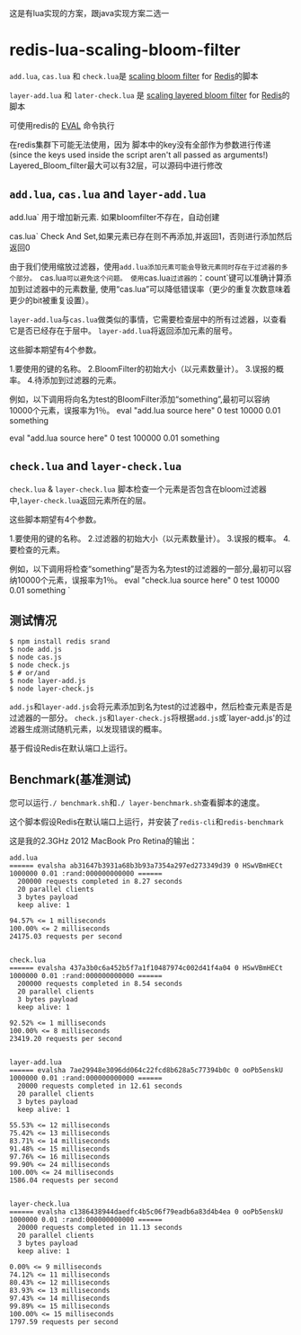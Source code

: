 这是有lua实现的方案，跟java实现方案二选一


redis-lua-scaling-bloom-filter
==============================

`add.lua`, `cas.lua` 和 `check.lua`是 [scaling bloom filter](http://en.wikipedia.org/wiki/Bloom_filter#Scalable_Bloom_filters) for [Redis](http://redis.io/)的脚本

`layer-add.lua` 和 `later-check.lua` 是 [scaling layered bloom filter](https://en.wikipedia.org/wiki/Bloom_filter#Layered_Bloom_filters) for [Redis](http://redis.io/)的脚本

可使用redis的 [EVAL](http://redis.io/commands/eval) 命令执行

在redis集群下可能无法使用，因为 脚本中的key没有全部作为参数进行传递(since the keys used inside the script aren't all passed as arguments!)
Layered_Bloom_filter最大可以有32层，可以源码中进行修改

`add.lua`, `cas.lua` and `layer-add.lua`
----------------------------------------

add.lua` 用于增加新元素. 如果bloomfilter不存在，自动创建

cas.lua` Check And Set,如果元素已存在则不再添加,并返回1，否则进行添加然后返回0

由于我们使用缩放过滤器，使用`add.lua添加元素可能会导致元素同时存在于过滤器的多个部分。 `cas.lua`可以避免这个问题。
使用`cas.lua`过滤器的`：count`键可以准确计算添加到过滤器中的元素数量, 使用“cas.lua”可以降低错误率（更少的重复次数意味着更少的bit被重复设置）。

`layer-add.lua`与`cas.lua`做类似的事情，它需要检查层中的所有过滤器，以查看它是否已经存在于层中。
`layer-add.lua`将返回添加元素的层号。

这些脚本期望有4个参数。

1.要使用的键的名称。
2.BloomFilter的初始大小（以元素数量计）。
3.误报的概率。
4.待添加到过滤器的元素。


例如，以下调用将向名为test的BloomFilter添加“something”,最初可以容纳10000个元素，误报率为1％。
eval "add.lua source here" 0 test 10000 0.01 something

eval "add.lua source here" 0 test 100000 0.01 something

`check.lua` and `layer-check.lua`
---------------------------------

`check.lua` & `layer-check.lua` 脚本检查一个元素是否包含在bloom过滤器中,`layer-check.lua`返回元素所在的层。

这些脚本期望有4个参数。

1.要使用的键的名称。
2.过滤器的初始大小（以元素数量计）。
3.误报的概率。
4.要检查的元素。

例如，以下调用将检查“something”是否为名为test的过滤器的一部分,最初可以容纳10000个元素，误报率为1％。
eval "check.lua source here" 0 test 10000 0.01 something
`


测试情况
-----

```
$ npm install redis srand
$ node add.js
$ node cas.js
$ node check.js
$ # or/and
$ node layer-add.js
$ node layer-check.js
```
`add.js`和`layer-add.js`会将元素添加到名为test的过滤器中，然后检查元素是否是过滤器的一部分。
`check.js`和`layer-check.js`将根据`add.js`或`layer-add.js'的过滤器生成测试随机元素，以发现错误的概率。

基于假设Redis在默认端口上运行。

Benchmark(基准测试)
---------

您可以运行`./ benchmark.sh`和`./ layer-benchmark.sh`查看脚本的速度。

这个脚本假设Redis在默认端口上运行，并安装了`redis-cli`和`redis-benchmark`

这是我的2.3GHz 2012 MacBook Pro Retina的输出：

```
add.lua
====== evalsha ab31647b3931a68b3b93a7354a297ed273349d39 0 HSwVBmHECt 1000000 0.01 :rand:000000000000 ======
  200000 requests completed in 8.27 seconds
  20 parallel clients
  3 bytes payload
  keep alive: 1

94.57% <= 1 milliseconds
100.00% <= 2 milliseconds
24175.03 requests per second


check.lua
====== evalsha 437a3b0c6a452b5f7a1f10487974c002d41f4a04 0 HSwVBmHECt 1000000 0.01 :rand:000000000000 ======
  200000 requests completed in 8.54 seconds
  20 parallel clients
  3 bytes payload
  keep alive: 1

92.52% <= 1 milliseconds
100.00% <= 8 milliseconds
23419.20 requests per second


layer-add.lua
====== evalsha 7ae29948e3096dd064c22fcd8b628a5c77394b0c 0 ooPb5enskU 1000000 0.01 :rand:000000000000 ======
  20000 requests completed in 12.61 seconds
  20 parallel clients
  3 bytes payload
  keep alive: 1

55.53% <= 12 milliseconds
75.42% <= 13 milliseconds
83.71% <= 14 milliseconds
91.48% <= 15 milliseconds
97.76% <= 16 milliseconds
99.90% <= 24 milliseconds
100.00% <= 24 milliseconds
1586.04 requests per second


layer-check.lua
====== evalsha c1386438944daedfc4b5c06f79eadb6a83d4b4ea 0 ooPb5enskU 1000000 0.01 :rand:000000000000 ======
  20000 requests completed in 11.13 seconds
  20 parallel clients
  3 bytes payload
  keep alive: 1

0.00% <= 9 milliseconds
74.12% <= 11 milliseconds
80.43% <= 12 milliseconds
83.93% <= 13 milliseconds
97.43% <= 14 milliseconds
99.89% <= 15 milliseconds
100.00% <= 15 milliseconds
1797.59 requests per second
```

